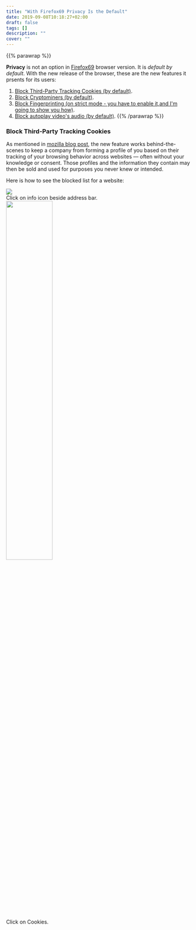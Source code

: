 ```yaml
---
title: "With Firefox69 Privacy Is the Default"
date: 2019-09-08T10:18:27+02:00
draft: false
tags: []
description: ""
cover: ""
---
```


{{% parawrap %}}

**Privacy** is not an option in [Firefox69](https://www.mozilla.org/en-US/firefox/new/) browser version. It is _default by default_. With the new release of the browser, these are the new features it prsents for its users:

1. [Block Third-Party Tracking Cookies (by default)](#block-third-party-tracking-cookies).
2. [Block Cryptominers (by default)](#block-cryptominers).
3. [Block Fingerprinting (on strict mode - you have to enable it,and I'm going to show you how)](#block-fingerprinting).
4. [Block autoplay video's audio (by default)](#block-autoplay-video's-audio).
{{% /parawrap %}}

### Block Third-Party Tracking Cookies

As mentioned in [mozilla blog post](https://blog.mozilla.org/blog/2019/09/03/todays-firefox-blocks-third-party-tracking-cookies-and-cryptomining-by-default/), the new feature works behind-the-scenes to keep a company from forming a profile of you based on their tracking of your browsing behavior across websites — often without your knowledge or consent. Those profiles and the information they contain may then be sold and used for purposes you never knew or intended.

Here is how to see the blocked list for a website:

<img src="/img/1.png" class="illustation"/>
<figcaption>Click on info icon beside address bar.</figcaption>

<img src="/img/2.png" width="50%"/>
<figcaption>Click on Cookies.</figcaption>
